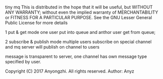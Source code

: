 tiny mq
This is distributed in the hope that it will be useful, but WITHOUT
ANY WARRANTY; without even the implied warranty of MERCHANTABILITY or
FITNESS FOR A PARTICULAR PURPOSE. See the GNU Lesser General Public
License for more details

1 put & get mode
one user put into queue and anthor user get from queue;

2 subscribe & publish mode
multiple users subscribe on special channel and mq server will publish on channel to users

message is transparent to server, one channel has own message type specified by user.

Copyright (C) 2017 Anyongzhi. All rights reserved.
Author: Anyz


